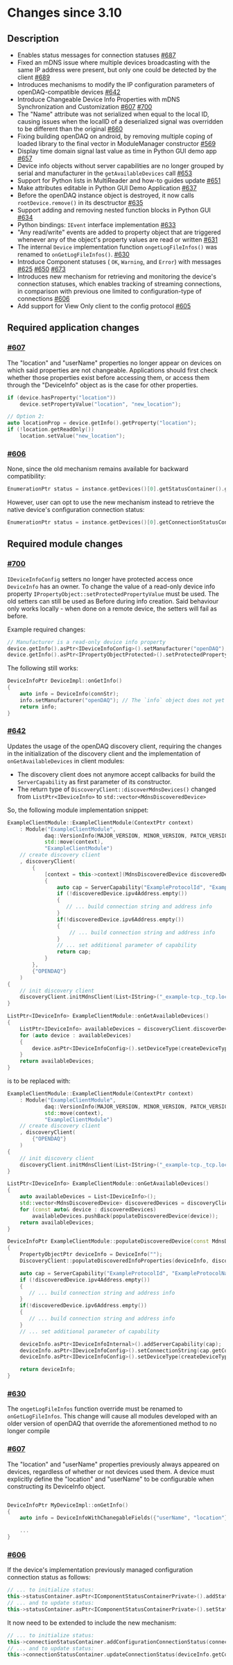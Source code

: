 # Changes since 3.10

## Description

- Enables status messages for connection statuses [#687](https://github.com/openDAQ/openDAQ/pull/687)
- Fixed an mDNS issue where multiple devices broadcasting with the same IP address were present, but only one could be detected by the client [#689](https://github.com/openDAQ/openDAQ/pull/689)
- Introduces mechanisms to modify the IP configuration parameters of openDAQ-compatible devices [#642](https://github.com/openDAQ/openDAQ/pull/642)
- Introduce Changeable Device Info Properties with mDNS Synchronization and Customization [#607](https://github.com/openDAQ/openDAQ/pull/607) [#700](https://github.com/openDAQ/openDAQ/pull/700)
- The "Name" attribute was not serialized when equal to the local ID, causing issues when the localID of a deserialized signal was overridden to be different than the original [#660](https://github.com/openDAQ/openDAQ/pull/660)
- Fixing building openDAQ on android, by removing multiple coping of loaded library to the final vector in ModuleManager constructor [#569](https://github.com/openDAQ/openDAQ/pull/659)
- Display time domain signal last value as time in Python GUI demo app [#657](https://github.com/openDAQ/openDAQ/pull/657)
- Device info objects without server capabilities are no longer grouped by serial and manufacturer in the `getAvailableDevices` call [#653](https://github.com/openDAQ/openDAQ/pull/653)
- Support for Python lists in MultiReader and how-to guides update [#651](https://github.com/openDAQ/openDAQ/pull/651)
- Make attributes editable in Python GUI Demo Application [#637](https://github.com/openDAQ/openDAQ/pull/637)
- Before the openDAQ instance object is destroyed, it now calls `rootDevice.remove()` in its desctructor [#635](https://github.com/openDAQ/openDAQ/pull/635)
- Support adding and removing nested function blocks in Python GUI [#634](https://github.com/openDAQ/openDAQ/pull/634)
- Python bindings: `IEvent` interface implementation [#633](https://github.com/openDAQ/openDAQ/pull/633)
- "Any read/write" events are added to property object that are triggered whenever any of the object's property values are read or written [#631](https://github.com/openDAQ/openDAQ/pull/631)
- The internal `Device` implementation function `ongetLogFileInfos()` was renamed to `onGetLogFileInfos()`. [#630](https://github.com/openDAQ/openDAQ/pull/630)
- Introduce Component statuses ( `OK`, `Warning`, and `Error`) with messages [#625](https://github.com/openDAQ/openDAQ/pull/625) [#650](https://github.com/openDAQ/openDAQ/pull/650) [#673](https://github.com/openDAQ/openDAQ/pull/673)
- Introduces new mechanism for retrieving and monitoring the device's connection statuses, which enables tracking of streaming connections, in comparison with previous one limited to configuration-type of connections [#606](https://github.com/openDAQ/openDAQ/pull/606)
- Add support for View Only client to the config protocol [#605](https://github.com/openDAQ/openDAQ/pull/605)

## Required application changes

### [#607](https://github.com/openDAQ/openDAQ/pull/607)

The "location" and "userName" properties no longer appear on devices on which said properties are not changeable. Applications should first check whether those properties exist before accessing them, or access them through the "DeviceInfo" object as is the case for other properties.

```cpp
if (device.hasProperty("location"))
	device.setPropertyValue("location", "new_location");

// Option 2:
auto locationProp = device.getInfo().getProperty("location");
if (!location.getReadOnly())
	location.setValue("new_location");
```

### [#606](https://github.com/openDAQ/openDAQ/pull/606)

None, since the old mechanism remains available for backward compatibility:

```cpp
EnumerationPtr status = instance.getDevices()[0].getStatusContainer().getStatus("ConnectionStatus");
```

However, user can opt to use the new mechanism instead to retrieve the native device's configuration connection status:

```cpp
EnumerationPtr status = instance.getDevices()[0].getConnectionStatusContainer().getStatus("ConfigurationStatus");
```

## Required module changes

### [#700](https://github.com/openDAQ/openDAQ/pull/700)

`IDeviceInfoConfig` setters no longer have protected access once `DeviceInfo` has an owner. To change the value of a read-only
device info property `IPropertyObject::setProtectedPropertyValue` must be used. The old setters can still be used as Before
during info creation. Said behaviour only works locally - when done on a remote device, the setters will fail as before.

Example required changes:

```cpp
// Manufacturer is a read-only device info property
device.getInfo().asPtr<IDeviceInfoConfig>().setManufacturer("openDAQ"); // Fails
device.getInfo().asPtr<IPropertyObjectProtected>().setProtectedPropertyValue("manufacturer", "openDAQ"); // Works

```

The following still works:

```cpp
DeviceInfoPtr DeviceImpl::onGetInfo()
{
	auto info = DeviceInfo(connStr);
	info.setManufacturer("openDAQ"); // The `info` object does not yet have an owner
	return info;
}

```

### [#642](https://github.com/openDAQ/openDAQ/pull/642)

Updates the usage of the openDAQ discovery client, requiring the changes in the initialization of the discovery client
and the implementation of `onGetAvailableDevices` in client modules:

- The discovery client does not anymore accept callbacks for build the `ServerCapability` as first parameter of its constructor.
- The return type of `DiscoveryClient::discoverMdnsDevices()` changed from `ListPtr<IDeviceInfo>` to `std::vector<MdnsDiscoveredDevice>`

So, the following module implementation snippet:

```cpp
ExampleClientModule::ExampleClientModule(ContextPtr context)
    : Module("ExampleClientModule",
            daq::VersionInfo(MAJOR_VERSION, MINOR_VERSION, PATCH_VERSION),
            std::move(context),
            "ExampleClientModule")
    // create discovery client
    , discoveryClient(
        {
            [context = this->context](MdnsDiscoveredDevice discoveredDevice)
            {
                auto cap = ServerCapability("ExampleProtocolId", "ExampleProtocolName", ProtocolType::Configuration);
                if (!discoveredDevice.ipv4Address.empty())
                {
                   // ... build connection string and address info
                }
                if(!discoveredDevice.ipv6Address.empty())
                {
                    // ... build connection string and address info
                }
                // ... set additional parameter of capability
                return cap;
            }
        },
        {"OPENDAQ"}
    )
{
    // init discovery client
    discoveryClient.initMdnsClient(List<IString>("_example-tcp._tcp.local."));
}

ListPtr<IDeviceInfo> ExampleClientModule::onGetAvailableDevices()
{
    ListPtr<IDeviceInfo> availableDevices = discoveryClient.discoverDevices();
    for (auto device : availableDevices)
    {
        device.asPtr<IDeviceInfoConfig>().setDeviceType(createDeviceType());
    }
    return availableDevices;
}
```

is to be replaced with:

```cpp
ExampleClientModule::ExampleClientModule(ContextPtr context)
    : Module("ExampleClientModule",
            daq::VersionInfo(MAJOR_VERSION, MINOR_VERSION, PATCH_VERSION),
            std::move(context),
            "ExampleClientModule")
    // create discovery client
    , discoveryClient(
        {"OPENDAQ"}
    )
{
    // init discovery client
    discoveryClient.initMdnsClient(List<IString>("_example-tcp._tcp.local."));
}

ListPtr<IDeviceInfo> ExampleClientModule::onGetAvailableDevices()
{
    auto availableDevices = List<IDeviceInfo>();
    std::vector<MdnsDiscoveredDevice> discoveredDevices = discoveryClient.discoverMdnsDevices();
    for (const auto& device : discoveredDevices)
        availableDevices.pushBack(populateDiscoveredDevice(device));
    return availableDevices;
}

DeviceInfoPtr ExampleClientModule::populateDiscoveredDevice(const MdnsDiscoveredDevice& discoveredDevice)
{
    PropertyObjectPtr deviceInfo = DeviceInfo("");
    DiscoveryClient::populateDiscoveredInfoProperties(deviceInfo, discoveredDevice);

    auto cap = ServerCapability("ExampleProtocolId", "ExampleProtocolName", ProtocolType::Configuration);
    if (!discoveredDevice.ipv4Address.empty())
    {
       // ... build connection string and address info
    }
    if(!discoveredDevice.ipv6Address.empty())
    {
       // ... build connection string and address info
    }
    // ... set additional parameter of capability

    deviceInfo.asPtr<IDeviceInfoInternal>().addServerCapability(cap);
    deviceInfo.asPtr<IDeviceInfoConfig>().setConnectionString(cap.getConnectionString());
    deviceInfo.asPtr<IDeviceInfoConfig>().setDeviceType(createDeviceType());

    return deviceInfo;
}
```

### [#630](https://github.com/openDAQ/openDAQ/pull/630)

The `ongetLogFileInfos` function override must be renamed to `onGetLogFileInfos`. This change will cause all modules developed with an older version of openDAQ that override the aforementioned method to no longer compile

### [#607](https://github.com/openDAQ/openDAQ/pull/607)

The "location" and "userName" properties previously always appeared on devices, regardless of whether or not devices used them. A device must explicitly define the "location" and "userName" to be configurable when constructing its DeviceInfo object.

```cpp

DeviceInfoPtr MyDeviceImpl::onGetInfo()
{
    auto info = DeviceInfoWithChanegableFields({"userName", "location"});

	...
}

```

### [#606](https://github.com/openDAQ/openDAQ/pull/606)

If the device's implementation previously managed configuration connection status as follows:

```cpp
// ... to initialize status:
this->statusContainer.asPtr<IComponentStatusContainerPrivate>().addStatus("ConnectionStatus", statusInitValue);
// ... and to update status:
this->statusContainer.asPtr<IComponentStatusContainerPrivate>().setStatus("ConnectionStatus", value);
```

It now need to be extended to include the new mechanism:

```cpp
// ... to initialize status:
this->connectionStatusContainer.addConfigurationConnectionStatus(connectionString, statusInitValue);
// ... and to update status:
this->connectionStatusContainer.updateConnectionStatus(deviceInfo.getConnectionString(), value, nullptr);
```
